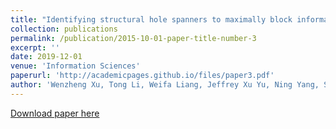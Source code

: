 ```yaml
---
title: "Identifying structural hole spanners to maximally block information propagation"
collection: publications
permalink: /publication/2015-10-01-paper-title-number-3
excerpt: ''
date: 2019-12-01
venue: 'Information Sciences'
paperurl: 'http://academicpages.github.io/files/paper3.pdf'
author: 'Wenzheng Xu, Tong Li, Weifa Liang, Jeffrey Xu Yu, Ning Yang, Shaobing Gao.'
---
```


[Download paper here](http://academicpages.github.io/files/paper3.pdf)
